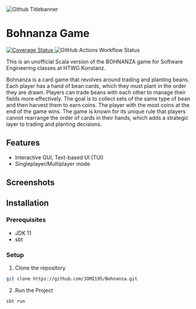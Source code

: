![Github Titlebanner](https://github.com/JOMI195/Bohnanza/assets/57303615/8c8884ac-ec48-45a5-b704-71559b3b8fb3)

# Bohnanza Game

<p align="left">
  <a href="https://coveralls.io/github/JOMI195/Bohnanza?branch=development">
    <img src="https://coveralls.io/repos/github/JOMI195/Bohnanza/badge.svg?branch=development" alt="Coverage Status">
  </a>
  <img src="https://img.shields.io/github/actions/workflow/status/JOMI195/Bohnanza/scala.yml" alt="GitHub Actions Workflow Status">
</p>

This is an unofficial Scala version of the BOHNANZA game for Software Engineering classes at HTWG Konstanz.

Bohnanza is a card game that revolves around trading and planting beans. Each player has a hand of bean cards, which they must plant in the order they are drawn. Players can trade beans with each other to manage their fields more effectively. The goal is to collect sets of the same type of bean and then harvest them to earn coins. The player with the most coins at the end of the game wins. The game is known for its unique rule that players cannot rearrange the order of cards in their hands, which adds a strategic layer to trading and planting decisions.

## Features

* Interactive GUI, Text-based UI (TUI)
* Singleplayer/Multiplayer mode

## Screenshots

## Installation
### Prerequisites
- JDK 11
- sbt

### Setup
1. Clone the repository
```bash
git clone https://github.com/JOMI195/Bohnanza.git
```
2. Run the Project
```bash
sbt run
```
